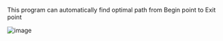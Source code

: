 This program can automatically find optimal path from Begin point to Exit point

![image](https://github.com/catoffeine/FindPath/assets/53396555/2c67708b-ec8e-460c-9f63-69432c994919)
